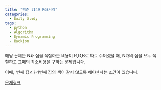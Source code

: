 ```yaml
---
title: "백준 1149 RGB거리"
categories:
  - Daily Study
tags:
  - python
  - Algorithm
  - Dynamic Programming
  - Backjon
---
```


해당 문제는 N과 집을 색칠하는 비용이 R,G,B로 따로 주어졌을 때, N개의 집을 모두 색칠하고 그때의 최소비용을 구하는 문제입니다.


이때, i번째 집과 i-1번째 집의 색이 같지 않도록 해야한다는 조건이 있습니다. 


[문제링크](https://www.acmicpc.net/problem/1149)


<script src="https://gist.github.com/voka/1f5beb49f8fac86effcd1fdcfc56e3bf.js"></script>